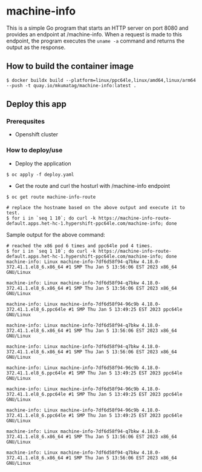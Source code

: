 # machine-info

This is a simple Go program that starts an HTTP server on port 8080 and provides an endpoint at /machine-info. When a request is made to this endpoint, the program executes the `uname -a` command and returns the output as the response.

## How to build the container image

```shell
$ docker buildx build --platform=linux/ppc64le,linux/amd64,linux/arm64 --push -t quay.io/mkumatag/machine-info:latest .
```

## Deploy this app

### Prerequsites
- Openshift cluster

### How to deploy/use
- Deploy the application
```shell
$ oc apply -f deploy.yaml
```
- Get the route and curl the hosturl with /machine-info endpoint
```shell
$ oc get route machine-info-route

# replace the hostname based on the above output and execute it to test.
$ for i in `seq 1 10`; do curl -k https://machine-info-route-default.apps.het-hc-1.hypershift-ppc64le.com/machine-info; done
```

Sample output for the above command:
```shell
# reached the x86 pod 6 times and ppc64le pod 4 times.
$ for i in `seq 1 10`; do curl -k https://machine-info-route-default.apps.het-hc-1.hypershift-ppc64le.com/machine-info; done
machine-info: Linux machine-info-7df6d58f94-q7bkw 4.18.0-372.41.1.el8_6.x86_64 #1 SMP Thu Jan 5 13:56:06 EST 2023 x86_64 GNU/Linux

machine-info: Linux machine-info-7df6d58f94-q7bkw 4.18.0-372.41.1.el8_6.x86_64 #1 SMP Thu Jan 5 13:56:06 EST 2023 x86_64 GNU/Linux

machine-info: Linux machine-info-7df6d58f94-96c9b 4.18.0-372.41.1.el8_6.ppc64le #1 SMP Thu Jan 5 13:49:25 EST 2023 ppc64le GNU/Linux

machine-info: Linux machine-info-7df6d58f94-q7bkw 4.18.0-372.41.1.el8_6.x86_64 #1 SMP Thu Jan 5 13:56:06 EST 2023 x86_64 GNU/Linux

machine-info: Linux machine-info-7df6d58f94-q7bkw 4.18.0-372.41.1.el8_6.x86_64 #1 SMP Thu Jan 5 13:56:06 EST 2023 x86_64 GNU/Linux

machine-info: Linux machine-info-7df6d58f94-96c9b 4.18.0-372.41.1.el8_6.ppc64le #1 SMP Thu Jan 5 13:49:25 EST 2023 ppc64le GNU/Linux

machine-info: Linux machine-info-7df6d58f94-96c9b 4.18.0-372.41.1.el8_6.ppc64le #1 SMP Thu Jan 5 13:49:25 EST 2023 ppc64le GNU/Linux

machine-info: Linux machine-info-7df6d58f94-96c9b 4.18.0-372.41.1.el8_6.ppc64le #1 SMP Thu Jan 5 13:49:25 EST 2023 ppc64le GNU/Linux

machine-info: Linux machine-info-7df6d58f94-q7bkw 4.18.0-372.41.1.el8_6.x86_64 #1 SMP Thu Jan 5 13:56:06 EST 2023 x86_64 GNU/Linux

machine-info: Linux machine-info-7df6d58f94-q7bkw 4.18.0-372.41.1.el8_6.x86_64 #1 SMP Thu Jan 5 13:56:06 EST 2023 x86_64 GNU/Linux
```
